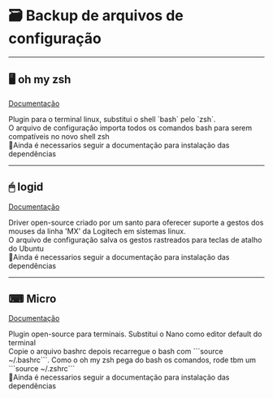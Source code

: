 <h1>&#128451; Backup de arquivos de configuração</h1>

<hr>
<h2>&#128421; oh my zsh</h2>

<a href="https://ohmyz.sh/">Documentação</a>

<p>Plugin para o terminal linux, substitui o shell `bash` pelo `zsh`.
<br>O arquivo de configuração importa todos os comandos bash para serem compatíveis no novo shell zsh
<br>&#128721;Ainda é necessarios seguir a documentação para instalação das dependências</p>

<hr>
<h2>&#128433; logid</h2>

<a href="https://github.com/PixlOne/logiops">Documentação</a>

<p>Driver open-source criado por um santo para oferecer suporte a gestos dos mouses da linha 'MX' da Logitech em sistemas linux.
<br>O arquivo de configuração salva os gestos rastreados para teclas de atalho do Ubuntu
<br>&#128721;Ainda é necessarios seguir a documentação para instalação das dependências</p>

<hr>
<h2>&#9000; Micro</h2>

<a href="https://github.com/zyedidia/micro">Documentação</a>

<p>Plugin open-source para terminais. Substitui o Nano como editor default do terminal
<br>Copie o arquivo bashrc depois recarregue o bash com ```source ~/.bashrc```. Como o oh my zsh pega do bash os comandos, rode tbm um ```source ~/.zshrc```
<br>&#128721;Ainda é necessarios seguir a documentação para instalação das dependências</p>
